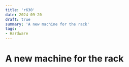 ```yaml
---
title: 'r630'
date: 2024-09-20
draft: true
summary: 'A new machine for the rack'
tags:
- Hardware
---
```


#  A new machine for the rack

